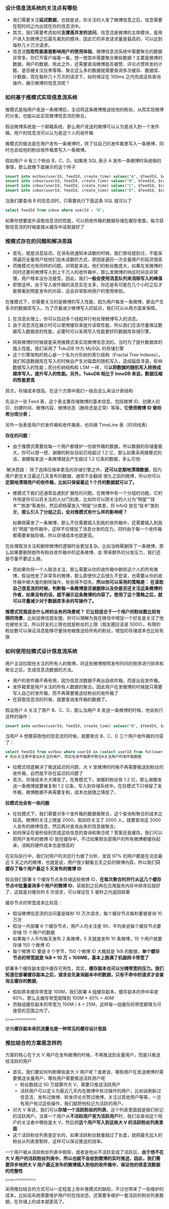### 设计信息流系统的关注点有哪些 ###

* 我们需要关注**延迟数据**，也就是说，你关注的人发了微博信息之后，信息需要在短时间之内出现在你的信息流中。
* 其次，我们需要考虑如何**支撑高并发的访问**。信息流是微博的主体模块，是用户进入到微博之后最先看到的模块，因此它的并发请求量是最高的，可以达到每秒几十万次请求。
* 信息流**拉取性能直接影响用户的使用体验**。微博信息流系统中需要聚合的数据非常多，你打开客户端看一看，想一想其中需要聚合哪些数据？主要是微博的数据，用户的数据，除此之外，还需要查询微博是否被赞、评论点赞转发的计数、是否被关注拉黑等等。聚合这么多的数据就需要查询多次缓存、数据库、计数器，而在每秒几十万次的请求下，如何保证在 100ms 之内完成这些查询操作，展示微博的信息流呢？

### 如何基于推模式实现信息流系统 ###

推模式是指用户发送一条微博后，主动将这条微博推送给他的粉丝，从而实现微博的分发，也能以此实现微博信息流的聚合。

假设微博系统是一个邮箱系统，那么用户发送的微博可以认为是进入到一个发件箱，用户的信息流可以认为是这个人的收件箱

推模式的做法是在用户发布一条微博时，除了往自己的发件箱里写入一条微博，同时也会给他的粉丝收件箱里写入一条微博。

假如用户 A 有三个粉丝 B、C、D，如果用 SQL 表示 A 发布一条微博时系统做的事情，那么就像下面展示的这个样子

```sql
insert into outbox(userId, feedId, create_time) values("A", $feedId, $current_time); //写入A的发件箱
insert into inbox(userId, feedId, create_time) values("B", $feedId, $current_time); //写入B的收件箱
insert into inbox(userId, feedId, create_time) values("C", $feedId, $current_time); //写入C的收件箱
insert into inbox(userId, feedId, create_time) values("D", $feedId, $current_time); //写入D的收件箱
```

当我们要查询 B 的信息流时，只需要执行下面这条 SQL 就可以了

```sql
select feedId from inbox where userId = "B";
```

如果你想要提升读取信息流的性能，可以把收件箱的数据存储在缓存里面，每次获取信息流的时候直接从缓存中读取就好了

### 推模式存在的问题和解决思路 ###

* 首先，就是消息延迟。在讲系统通知未读数的时候，我们曾经提到过，不能采用遍历全量用户给他们加未读数的方式，原因是遍历一次全量用户的延迟很高
* 而推模式也有同样的问题。对明星来说，他们的粉丝数庞大，如果在发微博的同时还要将微博写入到上千万人的收件箱中，那么发微博的响应时间会非常慢，用户根本没办法接受。因此，我们**一般会使用消息队列来消除写入的峰值**
* 即使这样，由于写入收件箱的消息实在太多，你还是有可能在几个小时之后才能够看到明星发布的内容，这会非常影响用户的使用体验。

在推模式下，你需要关注的是微博的写入性能，因为用户每发一条微博，都会产生多次的数据库写入。为了尽量减少微博写入的延迟，我们可以从两方面来保障。

1. 在消息处理上，你可以启动多个线程并行地处理微博写入的消息。
2. 由于消息流在展示时可以使用缓存来提升读取性能，所以我们应该尽量保证数据写入数据库的性能，必要时可以采用写入性能更好的数据库存储引擎。

* 网易微博的时候就是采用推模式来实现微博信息流的。当时为了提升数据库的插入性能，我们采用了 TokuDB 作为 MySQL 的存储引擎
* 这个引擎架构的核心是一个名为分形树的索引结构（Fractal Tree Indexes）。我们知道数据库在写入的时候会产生对磁盘的随机写入，造成磁盘寻道，影响数据写入的性能；而分形树结构和 LSM 一样，可**以将数据的随机写入转换成顺序写入，提升写入的性能。另外，TokuDB 相比于 InnoDB 来说，数据压缩的性能更高**

其次，存储成本很高。在这个方案中我们一般会这么来设计表结构

先设计一张 Feed 表，这个表主要存储微博的基本信息，包括微博 ID、创建人的 ID、创建时间、微博内容、微博状态（删除还是正常）等等，**它使用微博 ID 做哈希分库分表；**

另外一张表是用户的发件箱和收件箱表，也叫做 TimeLine 表（时间线表)

**存在的问题：**

* 由于推模式需要给每一个用户都维护一份收件箱的数据，所以数据的存储量极大，你可以想一想，谢娜的粉丝目前已经超过 1.2 亿，那么如果采用推模式的话，谢娜每发送一条微博就会产生超过 1.2 亿条的数据，多么可怕:

​	解决思路： 除了选择压缩率更高的存储引擎之外，**还可以定期地清理数据**，因为用户更加关注最近几天发布的数据，通常不会翻阅	很久之前的微博，所以你可以**定期地清理用户的收件箱，比如只保留最近 1 个月的数据就可以了。**

* 推模式下我们还通常会遇到扩展性的问题。在微博中有一个分组的功能，它的作用是你可以将关注的人分门别类，比如你可以把关注的人分为“明星”“技术”“旅游”等类别，然后把杨幂放入“明星”分类里，将 InfoQ 放在“技术”类别里。**那么引入了分组之后，会对推模式有什么样的影响呢？**

  如果杨幂发了一条微博，那么不仅需要插入到我的收件箱中，还需要插入到我的“明星”收件箱中，这样不仅增加了消息分发的压力，同时由于每一个收件箱都需要单独存储，所以存储成本也就更高。

​	在处理取消关注和删除微博的逻辑时会更加复杂。比如当杨幂删除了一条微博，那么如果要删除她所有粉丝收件箱中的这条微博，会	带来额外的分发压力，我们还是尽量不要这么做。	

* 而如果你将一个人取消关注，那么需要从你的收件箱中删除这个人的所有微博，假设他发了非常多的微博，那么即使你之后很久不登录，也需要从你的收件箱中做大量的删除操作，有些得不偿失。**所以你可以采用的策略是： 在读取自己信息流的时候，判断每一条微博是否被删除以及你是否还关注这条微博的作者，如果没有的话，就不展示这条微博的内容了。使用了这个策略之后，就可以尽量减少对于数据库多余的写操作了。**

**推模式究竟适合什么样的业务的场景呢？** **它比较适合于一个用户的粉丝数比较有限的场景**，比如说微信朋友圈，你可以理解为我在微信中增加一个好友是关注了他也被他关注，所以好友的上限也就是粉丝的上限（朋友圈应该是 5000）。有限的粉丝数可以保证消息能够尽量快地被推送给所有的粉丝，增加的存储成本也比较有限

### 如何使用拉模式设计信息流系统 ###

用户主动拉取他关注的所有人的微博，将这些微博按照发布时间的倒序进行排序和聚合之后，生成信息流数据的方法。

* 用户的收件箱不再有用，因为信息流数据不再出自收件箱，而是出自发件箱。
* 发件箱里是用户关注的所有人数据的聚合。因此用户在发微博的时候就只需要写入自己的发件箱，而不再需要推送给粉丝的收件箱了
* 在获取信息流的时候，就要查询发件箱的数据了。

假设用户 A 关注了用户 B、C、D，那么当用户 B 发送一条微博的时候，他会执行这样的操作：

```sql
insert into outbox(userId, feedId, create_time) values("B", $feedId, $current_time); //写入B的发件箱
```

当用户 A 想要获取他的信息流的时候，就要聚合 B、C、D 三个用户收件箱的内容了：

```sql
select feedId from outbox where userId in (select userId from follower where fanId = "A") order by create_time desc  
# 先从关注表中查出A关注的用户，然后在发件箱表中聚合A关注用户的发件箱数据
```

* 拉模式彻底解决了推送延迟的问题，大 V 发微博的时候不再需要推送到粉丝的收件箱，自然就不存在延迟的问题了
* 其次，存储成本大大降低了。在推模式下，谢娜的粉丝有 1.2 亿，那么谢娜发送一条微博就要被复制 1.2 亿条，写入到存储系统中。在拉模式下只保留了发件箱，微博数据不再需要复制，成本也就随之降低了。

**拉模式也会有一些问题**

* 在拉模式下，我们需要对多个发件箱的数据做聚合，这个查询和聚合的成本比较高。微博的关注上限是 2000，假如你关注了 2000 人，就要查询这 2000 人发布的微博信息，然后再对查询出来的信息做聚合。
* 如何保证在毫秒级别完成这些信息的查询和聚合呢？答案还是缓存。我们可以把用户发布的微博 ID 放在缓存中，不过如果把全部用户的所有微博都缓存起来，消耗的硬件成本也是很高的

在实际执行中，我们对用户的浏览行为做了分析，发现 97% 的用户都是在浏览最近 5 天之内的微博，也就是说，用户很少翻看五天之前的微博内容，所以我们**只缓存了每个用户最近 5 天发布的微博 ID**

假设我们部署 6 个缓存节点来存储这些微博 ID，**在每次聚合时并行从这几个缓存节点中批量查询多个用户的微博 ID**，获取到之后再在应用服务内存中排序后就好了，这就是对缓存的 6 次请求，可以保证在 5 毫秒之内返回结果

缓存节点的带宽成本比较高：

* 假设微博信息流的访问量是每秒 10 万次请求，每个缓存节点每秒要被查询 10 万次
* 假设一共部署 6 个缓存节点，用户人均关注是 90，平均来说每个缓存节点要存储 15 个用户的数据
* 如果每个人平均每天发布 2 条微博，5 天就是发布 10 条微博，15 个用户就要存储 150 个微博 ID
* 每个微博 ID 要是 8 个字节，150 个微博 ID 大概就是 1kB 的数据，**单个缓存节点的带宽就是 1kB * 10 万 = 100MB，基本上跑满了机器网卡带宽了**

部署多个缓存副本提升缓存可用性，其实，**缓存副本也可以分摊带宽的压力。我们知道在部署缓存副本之后，请求会先查询副本中的数据，只有不命中的请求才会查询主缓存的数据**。

* 假如原本缓存带宽是 100M，我们部署 4 组缓存副本，缓存副本的命中率是 60%，那么主缓存带宽就降到 100M * 40% = 40M
* 而每组缓存副本的带宽为 100M / 4 = 25M，这样每一组缓存的带宽都降为可接受的范围之内了。

<img src="./images/image-20241105152957416.png" alt="image-20241105152957416" style="zoom:50%;" />

使用**缓存副本来抗流量也是一种常见的缓存设计思路**

### 推拉结合的方案是怎样的 ###

方案的核心在于大 V 用户在发布微博的时候，不再推送到全量用户，而是只推送给活跃的用户

* 首先，我们要如何判断哪些是大 V 用户呢？或者说，哪些用户在发送微博时需要推送全量用户，哪些用户需要推送活跃用户呢
  * 粉丝数超过 50 万就算作大 V，需要只推送活跃用户
  * 活跃用户可以定义为最近几天内在微博中有过操作的用户，比如说刷新过信息流、发布过微博、转发评论点赞过微博，关注过其他用户等等，一旦有用户有过这些操作，我们就把他标记为活跃的用户。
* 对大 V 来说，我们可以**存储一个活跃粉丝的列表**，这个列表里面就是我们标记的活跃用户。当某一个用户从**不活跃用户变为活跃用户**时，我们会查询这个用户的关注者中哪些是大 V，然后把**这个用户写入到这些大 V 的活跃粉丝列表里面**
* 这个活跃粉丝列表是定长的，如果活跃粉丝数量超过了长度，就把最先加入的粉丝从列表里剔除，这样可以保证推送的效率。

一个用户被从活跃粉丝列表中剔除，或者是他从不活跃变成了活跃后，**由于他不在大 V 用户的活跃粉丝列表中，所以也就不会收到微博的实时推送，因此，我们需要异步地把大 V 用户最近发布的微博插入到他的收件箱中，保证他的信息流数据的完整性**

<img src="./images/image-20241105153415122.png" alt="image-20241105153415122" style="zoom:50%;" />

采用推拉结合的方式可以一定程度上弥补推模式的缺陷，不过也带来了一些维护的成本，比如说系统需要维护用户的在线状态，还需要多维护一套活跃的粉丝列表数据，在存储上的成本就更高了。